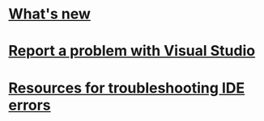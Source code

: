 # [What's new](whats-new-in-visual-studio.md)
# [Report a problem with Visual Studio](how-to-report-a-problem-with-visual-studio-2017.md)
# [Resources for troubleshooting IDE errors](resources-for-troubleshooting-ide-errors.md.md)